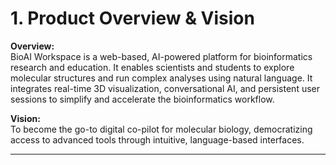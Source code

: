 # 1. Product Overview & Vision

**Overview:**  
BioAI Workspace is a web-based, AI-powered platform for bioinformatics research and education. It enables scientists and students to explore molecular structures and run complex analyses using natural language. It integrates real-time 3D visualization, conversational AI, and persistent user sessions to simplify and accelerate the bioinformatics workflow.

**Vision:**  
To become the go-to digital co-pilot for molecular biology, democratizing access to advanced tools through intuitive, language-based interfaces.

---
